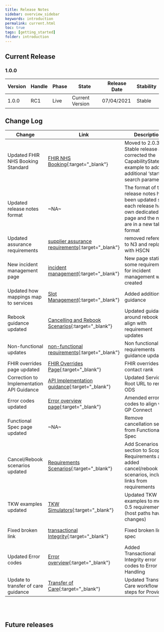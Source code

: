 ```yaml
---
title: Release Notes
sidebar: overview_sidebar
keywords: introduction
permalink: current.html
toc: true
tags: [getting_started]
folder: introduction
---
```


## Current Release

### 1.0.0

Version | Handle  | Phase             | State           | Release Date | Stability
--------|---------|-------------------|-----------------|--------------|----------------
1.0.0   | RC1     | Live | Current Version | 07/04/2021   | Stable

## Change Log

Change                                    | Link                                                                                                                 | Description                                                                                                                          | Impact           
------------------------------------------|----------------------------------------------------------------------------------------------------------------------|--------------------------------------------------------------------------------------------------------------------------------------|:-----------------------------------------------------------------------------------------------------------------------:|
Updated FHIR NHS Booking Standard         | [FHIR NHS Booking](https://developer.nhs.uk/apis/nhsbooking-2.0.3/overview_release_notes.html){:target="\_blank"}    | Moved to 2.0.3 Stable release and corrected the CapabilityStatement example to add the additional ‘start’ search parameter.          | <mark style="background-color: LightGreen">non-breaking</mark>
Updated release notes format              | ~NA~                                                                                                                 | The format of the release notes has been updated so each release has its own dedicated page and the notes are in a new table format  | <mark style="background-color: LightGreen">non-breaking</mark>
Updated assurance requirements            | [supplier assurance requirements](assurance_supplier.html){:target="\_blank"}                                        | removed reference to N3 and replaced with HSCN                                                                                       | <mark style="background-color: LightGreen">non-breaking</mark> 
New incident management page              | [incident management](incident_management.html){:target="\_blank"}                                                   | New page stating some requirements for incident management was created                                                               | <mark style="background-color: LightGreen">non-breaking</mark>
Updated how mappings map to services      | [Slot Management](fs_slotmanagement.html){:target="\_blank"}                                                         | Added additional guidance                                                                                                            | <mark style="background-color: LightGreen">non-breaking</mark>
Rebook guidance updated                   | [Cancelling and Rebook Scenarios](sr_scenarios_cr.html){:target="\_blank"}                                           | Updated guidance around rebook to align with requirement updates                                                                     | <mark style="background-color: LightGreen">non-breaking</mark>
Non-functional updates                    | [non-functional requirements](non_functional_requirements.html){:target="\_blank"}                                   | Non functional requirements guidance updated                                                                                         | <mark style="background-color: LightGreen">non-breaking</mark>
FHIR overrides page updated               | [FHIR Overrides Page](fs_fhir_overrides.html){:target="\_blank"}                                                     | FHIR overrides for contact rank                                                                                                      | <mark style="background-color: LightGreen">non-breaking</mark>
Correction to Implementation API Guidance | [API Implementation guidance](implementation_api#service-root-url){:target="\_blank"}                                | Updated Service Root URL to remove ODS                                                                                               | <mark style="background-color: LightGreen">non-breaking</mark> <mark style="background-color: Yellow">correction</mark>
Error codes updated                       | [Error overview page](er_overview.html){:target="\_blank"}                                                           | Amended error codes to align with GP Connect                                                                                         | <mark style="background-color: LightGreen">non-breaking</mark>
Functional Spec page updated              | ~NA~                                                                                                                 | Remove cancellation section from Functional Spec                                                                                     | <mark style="background-color: LightGreen">non-breaking</mark>
Cancel/Rebook scenarios updated           | [Requirements Scenarios](sr_scenarios_cr.html){:target="\_blank"}                                                    | Add Scenarios section to Scope & Requirements and added cancel/rebook scenarios, including links from requirements                   | <mark style="background-color: LightGreen">non-breaking</mark>
TKW examples updated                      | [TKW Simulators](sims_install.html#appendix2--docker-compose-file-for-consumer-simulator-windows){:target="\_blank"} | Updated TKW examples to meet 0.5 requirements (host paths have changes)                                                              | <mark style="background-color: LightGreen">non-breaking</mark>
Fixed broken link                         | [transactional Integrity](fs_xti.html){:target="\_blank"}                                                            | Fixed broken link to spec                                                                                                            | <mark style="background-color: LightGreen">non-breaking</mark> <mark style="background-color: Yellow">correction</mark>
Updated Error codes                       | [Error overview](er_overview.html){:target="\_blank"}                                                                | Added Transactional Integrity error codes to Error Handling                                                                          | <mark style="background-color: LightGreen">non-breaking</mark>
Update to transfer of care guidance       | [Transfer of Care](fs_xfercare.html){:target="\_blank"}                                                              | Updated Transfer of Care workflow steps for Provider                                                                                 | <mark style="background-color: LightGreen">non-breaking</mark>

<br>
<br>

## Future releases

